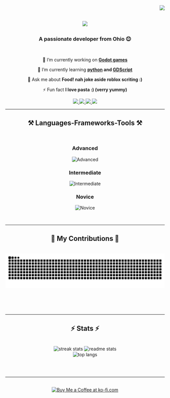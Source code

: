 <img align="right" src="https://visitor-badge.laobi.icu/badge?page_id=XEKOyt.XEKOyt" />

<h1 align="center">
    <img src="https://readme-typing-svg.herokuapp.com/?font=Righteous&size=35&center=true&vCenter=true&width=500&height=70&duration=4000&lines=Hi+There!+👋;+I'm+XEKO!;" />
</h1>

<h3 align="center">A passionate developer from Ohio 😊</h3>

<br/>

<div align="center">
 
 🔭 I’m currently working on **[Godot games](https://godotengine.org/)**
 
 🌱 I’m currently learning **[python](https://www.python.org/) and [GDScript](https://docs.godotengine.org/fr/4.x/tutorials/scripting/gdscript/gdscript_basics.html)**

💬 Ask me about **Food! nah joke aside roblox scriting :)**

⚡ Fun fact **I love pasta :) (verry yummy)**

 </div>
 
<div align="center"> 
  <a href="mailto:ytb.xeko.pro@gmail.com">
    <img src="https://img.shields.io/badge/Gmail-333333?style=for-the-badge&logo=gmail&logoColor=red" />
  </a>
  <a href="https://www.youtube.com/@XEKO_YT" target="_blank">
    <img src="https://img.shields.io/badge/YouTube-FF0000?style=for-the-badge&logo=youtube&logoColor=white" target="_blank" />
  </a>
  <a href="https://guns.lol/XEKO_YT" target="_blank">
     <img src="https://img.shields.io/badge/Socials-FF5722?style=for-the-badge&logo=todoist&logoColor=white" target="_blank" /> <!-- sqlite, safari, google-chrome are other good icon options -->
  </a>
    <a href="https://pastebin.com/Dgjyg35G" target="_blank">
    <img src="https://img.shields.io/badge/Discord-4f5ae3?style=for-the-badge&logo=discord&logoColor=white" target="_blank" />
  </a>
</div>

 <hr/>
 
<h2 align="center">⚒️ Languages-Frameworks-Tools ⚒️</h2>
<br/>
<div align="center">

### Advanced
![Advanced](https://skillicons.dev/icons?i=lua,java)
### Intermediate
![Intermediate](https://skillicons.dev/icons?i=js,powershell,python,vscode,blender,pycharm)
### Novice
![Novice](https://skillicons.dev/icons?i=godot,cpp,cs)

</div>

</div>

<br/>
<hr/>

<div align="center">
  <h2>🐍 My Contributions 🐍</h2>
  <br>
  <img alt="snake eating my contributions" src="https://raw.githubusercontent.com/XEKOyt/XEKOyt/output/github-contribution-grid-snake.svg" />
  
  <br/><br/><br/>
</div>

<hr/>

<h2 align="center">⚡ Stats ⚡</h2>
<br>
<div align=center>
  <img width=390 src="https://github-readme-streak-stats-salesp07.vercel.app/?user=XEKOyt&count_private=true&theme=react&border_radius=10" alt="streak stats"/>
  <img width=390 src="https://github-readme-stats-salesp07.vercel.app/api?username=XEKOyt&count_private=true&show_icons=true&theme=react&rank_icon=github&border_radius=10" alt="readme stats" />
  <br/>
  <img width=325 align="center" src="https://github-readme-stats-salesp07.vercel.app/api/top-langs/?username=XEKOyt&hide=HTML&langs_count=8&layout=compact&theme=react&border_radius=10&size_weight=0.5&count_weight=0.5&exclude_repo=github-readme-stats" alt="top langs" />
</div>

<br/><br/>

<hr/>

<br/>

<div align="center">
<a href='https://buymeacoffee.com/xeko_yt' target='_blank'><img height='64' style='border:0px;height:64px;' src='https://storage.ko-fi.com/cdn/kofi1.png?v=3' border='0' alt='Buy Me a Coffee at ko-fi.com' /></a>
</div>

<br/>
